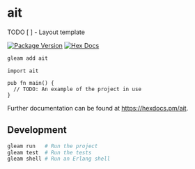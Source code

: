 # ait

TODO
[ ] - Layout template

[![Package Version](https://img.shields.io/hexpm/v/ait)](https://hex.pm/packages/ait)
[![Hex Docs](https://img.shields.io/badge/hex-docs-ffaff3)](https://hexdocs.pm/ait/)

```sh
gleam add ait
```
```gleam
import ait

pub fn main() {
  // TODO: An example of the project in use
}
```

Further documentation can be found at <https://hexdocs.pm/ait>.

## Development

```sh
gleam run   # Run the project
gleam test  # Run the tests
gleam shell # Run an Erlang shell
```
